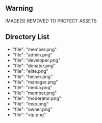 ## Warning
IMAGE(S) REMOVED TO PROTECT ASSETS

## Directory List
- "file": "member.png"
- "file": "admin.png"
- "file": "developer.png"
- "file": "donator.png"
- "file": "elite.png"
- "file": "helper.png"
- "file": "manager.png"
- "file": "media.png"
- "file": "member.png"
- "file": "moderator.png"
- "file": "mvp.png"
- "file": "owner.png"
- "file": "vip.png"
